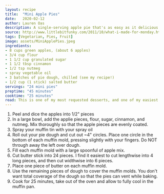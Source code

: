 ```yaml
---
layout: recipe
title:  "Mini Apple Pies"
date:   2020-02-12
author: Lauren Oas
description: A single-serving apple pie that's as easy as it delicious!
source: http://www.littlebitfunky.com/2011/10/what-i-made-for-monday.html
tags: [Vegetarian, Pies, Fruit]
image: assets/MiniApplePies.jpeg
ingredients:
- 8 cups green apples, (about 6 apples)
- 3/4 cup flour
- 1 1/2 cup granulated sugar
- 1 1/2 tbsp cinnamon
- 1/2 tsp nutmeg
- spray vegetable oil
- 3 batches of pie dough, chilled (see my recipe!)
- 1/2 cup (1 stick) salted butter
servings: "24 mini pies"
preptime: "45 minutes"
cooktime: "25 minutes"
read: This is one of my most requested desserts, and one of my easiest! It's super delicious, easy and doesn't require a pre-cook of the apple pie filling. I definitely recommend using cooked pie dough, rather than store bought-it tastes way better. The salted butter really brings out the apple flavor when it melts into the mixture. When taking out of the muffin tin, I find a paring knife works best-cut the baked-on juices to loosen the pie from the tin.
---
```

1. Peel and dice the apples into 1/2" pieces
2. In a large bowl, add the applie pieces, flour, sugar, cinnamon, and nutmeg. Mix thoroughly so that the apple pieces are evenly coated. 
3. Spray your muffin tin with your spray oil
4. Roll out your pie dough and cut out ~4" circles. Place one circle in the bottom of each muffin mold, pressing slightly with your fingers. Do NOT through away the left over dough.
5. Fill each muffin mold with a large spoonful of apple mix. 
6. Cut butter stick into 24 pieces. I find it easiest to cut lengthwise into 4 long pieces, and then cut widthwise into 6 pieces. 
7. Place one piece of butter on each muffin mold.
8. Use the remaining pieces of dough to cover the muffin molds. You don't want total coverage of the dough so that the pies can vent while baking. 
9. Cook for 25 minutes, take out of the oven and allow to fully cool in the muffin pan.